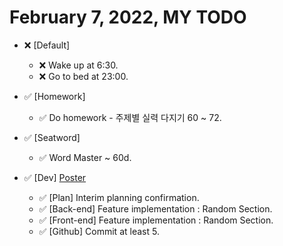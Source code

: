 # February 7, 2022, MY TODO

- ❌ [Default]

  - ❌ Wake up at 6:30.
  - ❌ Go to bed at 23:00.

- ✅ [Homework]

  - ✅ Do homework - 주제별 실력 다지기 60 ~ 72.

- ✅ [Seatword]

  - ✅ Word Master ~ 60d.

- ✅ [Dev] [Poster](https://github.com/Novelier-Webbelier/poster)

  - ✅ [Plan] Interim planning confirmation.
  - ✅ [Back-end] Feature implementation : Random Section.
  - ✅ [Front-end] Feature implementation : Random Section.
  - ✅ [Github] Commit at least 5.
